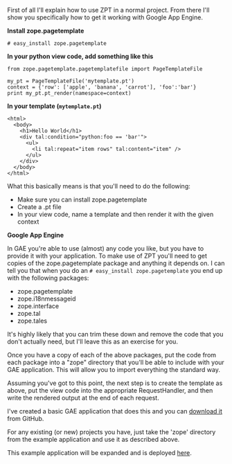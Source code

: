 First of all I'll explain how to use ZPT in a normal project. From there I'll show you specifically how to get it working with Google App Engine.

**Install zope.pagetemplate**

    # easy_install zope.pagetemplate

**In your python view code, add something like this**

    from zope.pagetemplate.pagetemplatefile import PageTemplateFile

    my_pt = PageTemplateFile('mytemplate.pt') 
    context = {'row': ['apple', 'banana', 'carrot'], 'foo':'bar'}
    print my_pt.pt_render(namespace=context)

**In your template (`mytemplate.pt`)**

    <html> 
      <body> 
        <h1>Hello World</h1>
        <div tal:condition="python:foo == 'bar'"> 
          <ul> 
            <li tal:repeat="item rows" tal:content="item" /> 
          </ul> 
        </div>
      </body> 
    </html>

What this basically means is that you'll need to do the following:

 - Make sure you can install zope.pagetemplate
 - Create a .pt file
 - In your view code, name a template and then render it with the given context

**Google App Engine**

In GAE you're able to use (almost) any code you like, but you have to provide it with your application. To make use of ZPT you'll need to get copies of the zope.pagetemplate package and anything it depends on. I can tell you that when you do an `# easy_install zope.pagetemplate` you end up with the following packages:

 - zope.pagetemplate
 - zope.i18nmessageid
 - zope.interface
 - zope.tal
 - zope.tales

It's highly likely that you can trim these down and remove the code that you don't actually need, but I'll leave this as an exercise for you.

Once you have a copy of each of the above packages, put the code from each package into a "zope" directory that you'll be able to include with your GAE application. This will allow you to import everything the standard way.

Assuming you've got to this point, the next step is to create the template as above, put the view code into the appropriate RequestHandler, and then write the rendered output at the end of each request.

I've created a basic GAE application that does this and you can [download it][1] from GitHub.

For any existing (or new) projects you have, just take the 'zope' directory from the example application and use it as described above. 

This example application will be expanded and is deployed [here][2].

  [1]: http://github.com/displacedaussie/gae-zpt
  [2]: gae-zpt.appspot.com
